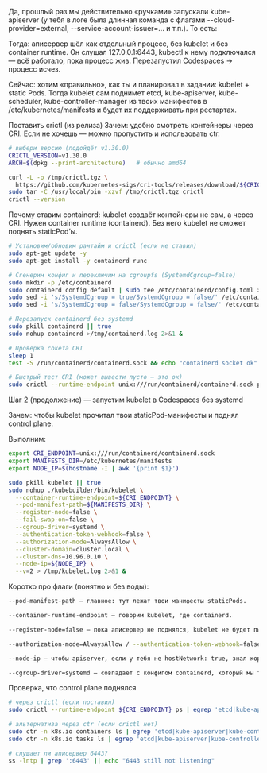 Да, прошлый раз мы действительно «ручками» запускали kube-apiserver (у тебя в логе была длинная команда с флагами --cloud-provider=external, --service-account-issuer=... и т.п.). То есть:

Тогда: аписервер шёл как отдельный процесс, без kubelet и без container runtime. Он слушал 127.0.0.1:6443, kubectl к нему подключался — всё работало, пока процесс жив. Перезапустил Codespaces → процесс исчез.

Сейчас: хотим «правильно», как ты и планировал в задании: kubelet + static Pods. Тогда kubelet сам поднимет etcd, kube-apiserver, kube-scheduler, kube-controller-manager из твоих манифестов в /etc/kubernetes/manifests и будет их поддерживать при рестартах.

Поставить crictl (из релиза)
Зачем: удобно смотреть контейнеры через CRI. Если не хочешь — можно пропустить и использовать ctr.
```bash
# выбери версию (подойдёт v1.30.0)
CRICTL_VERSION=v1.30.0
ARCH=$(dpkg --print-architecture)   # обычно amd64

curl -L -o /tmp/crictl.tgz \
  https://github.com/kubernetes-sigs/cri-tools/releases/download/${CRICTL_VERSION}/crictl-${CRICTL_VERSION}-linux-${ARCH}.tar.gz
sudo tar -C /usr/local/bin -xzvf /tmp/crictl.tgz crictl
crictl --version
```

Почему ставим containerd: kubelet создаёт контейнеры не сам, а через CRI. Нужен container runtime (containerd). Без него kubelet не сможет поднять staticPod’ы.

```bash
# Установим/обновим рантайм и crictl (если не ставил)
sudo apt-get update -y
sudo apt-get install -y containerd runc

# Сгенерим конфиг и переключим на cgroupfs (SystemdCgroup=false)
sudo mkdir -p /etc/containerd
sudo containerd config default | sudo tee /etc/containerd/config.toml >/dev/null
sudo sed -i 's/SystemdCgroup = true/SystemdCgroup = false/' /etc/containerd/config.toml
sudo sed -i 's/SystemdCgroup = false/SystemdCgroup = false/' /etc/containerd/config.toml  # на всякий случай

# Перезапуск containerd без systemd
sudo pkill containerd || true
sudo nohup containerd >/tmp/containerd.log 2>&1 &

# Проверка сокета CRI
sleep 1
test -S /run/containerd/containerd.sock && echo "containerd socket ok" || echo "containerd socket MISSING"

# Быстрый тест CRI (может вывести пусто — это ок)
sudo crictl --runtime-endpoint unix:///run/containerd/containerd.sock ps || true
```

Шаг 2 (продолжение) — запустим kubelet в Codespaces без systemd

Зачем: чтобы kubelet прочитал твои staticPod-манифесты и поднял control plane.

Выполним:
```bash
export CRI_ENDPOINT=unix:///run/containerd/containerd.sock
export MANIFESTS_DIR=/etc/kubernetes/manifests
export NODE_IP=$(hostname -I | awk '{print $1}')

sudo pkill kubelet || true
sudo nohup ./kubebuilder/bin/kubelet \
  --container-runtime-endpoint=${CRI_ENDPOINT} \
  --pod-manifest-path=${MANIFESTS_DIR} \
  --register-node=false \
  --fail-swap-on=false \
  --cgroup-driver=systemd \
  --authentication-token-webhook=false \
  --authorization-mode=AlwaysAllow \
  --cluster-domain=cluster.local \
  --cluster-dns=10.96.0.10 \
  --node-ip=${NODE_IP} \
  --v=2 > /tmp/kubelet.log 2>&1 &
```

Коротко про флаги (понятно и без воды):
```bash
--pod-manifest-path — главное: тут лежат твои манифесты staticPods.

--container-runtime-endpoint — говорим kubelet, где containerd.

--register-node=false — пока аписервер не поднялся, kubelet не будет пытаться зарегистрироваться.

--authorization-mode=AlwaysAllow / --authentication-token-webhook=false — упрощаем, чтобы kubelet не зависел от API на старте.

--node-ip — чтобы apiserver, если у тебя не hostNetwork: true, знал корректный адрес (у control-plane обычно hostNetwork: true, но не мешает).

--cgroup-driver=systemd — совпадает с конфигом containerd, который мы только что включили.
```

Проверка, что control plane поднялся
```bash
# через crictl (если поставил)
sudo crictl --runtime-endpoint ${CRI_ENDPOINT} ps | egrep 'etcd|kube-apiserver|kube-controller-manager|kube-scheduler' || echo "control-plane not visible yet"

# альтернатива через ctr (если crictl нет)
sudo ctr -n k8s.io containers ls | egrep 'etcd|kube-apiserver|kube-controller-manager|kube-scheduler' || true
sudo ctr -n k8s.io tasks ls | egrep 'etcd|kube-apiserver|kube-controller-manager|kube-scheduler' || true

# слушает ли аписервер 6443?
ss -lntp | grep ':6443' || echo "6443 still not listening"
```